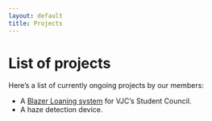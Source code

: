 ```yaml
---
layout: default
title: Projects
---
```

# List of projects

Here’s a list of currently ongoing projects by our members:

- A [Blazer Loaning system](https://vjcblazer.appspot.com/) for VJC’s Student Council.
- A haze detection device.
